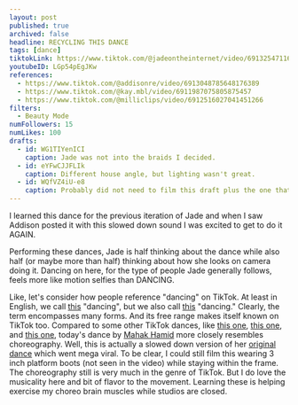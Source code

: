 ```yaml
---
layout: post
published: true
archived: false
headline: RECYCLING THIS DANCE
tags: [dance]
tiktokLink: https://www.tiktok.com/@jadeontheinternet/video/6913254711684615429
youtubeID: LGp54pEgJKw
references:
  - https://www.tiktok.com/@addisonre/video/6913048785648176389
  - https://www.tiktok.com/@kay.mbl/video/6911987075805875457
  - https://www.tiktok.com/@milliclips/video/6912516027041451266
filters:
  - Beauty Mode
numFollowers: 15
numLikes: 100
drafts:
  - id: WG1TIYenICI
    caption: Jade was not into the braids I decided.
  - id: eYFwCJJFLIk
    caption: Different house angle, but lighting wasn't great.
  - id: WQfVZ4iU-e8
    caption: Probably did not need to film this draft plus the one that I posted because they look the SAME.
---
```


I learned this dance for the previous iteration of Jade and when I saw Addison posted it with this slowed down sound I was excited to get to do it AGAIN.

Performing these dances, Jade is half thinking about the dance while also half (or maybe more than half) thinking about how she looks on camera doing it. Dancing on here, for the type of people Jade generally follows, feels more like motion selfies than DANCING.

Like, let's consider how people reference "dancing" on TikTok. At least in English, we call [this](https://youtu.be/tjP8C-sT2ZU?t=15) "dancing", but we also call [this](https://www.youtube.com/watch?v=12nL4JUkS4c) "dancing." Clearly, the term encompasses many forms. And its free range makes itself known on TikTok too. Compared to some other TikTok dances, like [this one](https://www.tiktok.com/@jadeontheinternet/video/6901763623799033093?sender_device=pc&sender_web_id=6891999718790268421&is_from_webapp=1), [this one](https://www.tiktok.com/@jadeontheinternet/video/6897286042689260805?sender_device=pc&sender_web_id=6891999718790268421&is_from_webapp=1), and [this one](https://www.tiktok.com/@jadeontheinternet/video/6892467101504654598?sender_device=pc&sender_web_id=6891999718790268421&is_from_webapp=1), today's dance by [Mahak Hamid](https://www.tiktok.com/@mahakhamidd) more closely resembles choreography. Well, this is actually a slowed down version of her [original dance](https://www.tiktok.com/@mahakhamidd/video/6902516194885111046) which went mega viral. To be clear, I could still film this wearing 3 inch platform boots (not seen in the video) while staying within the frame. The choreography still is very much in the genre of TikTok. But I do love the musicality here and bit of flavor to the movement. Learning these is helping exercise my choreo brain muscles while studios are closed.
